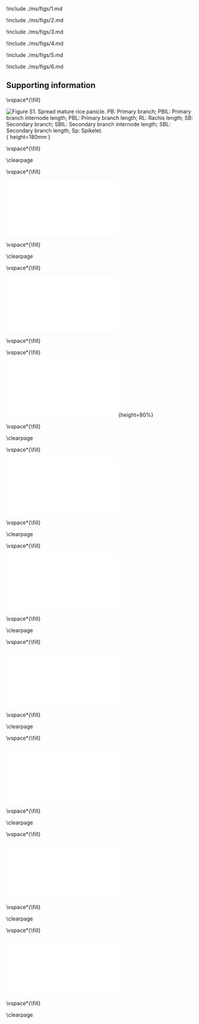 
!include ./ms/figs/1.md

!include ./ms/figs/2.md

!include ./ms/figs/3.md

!include ./ms/figs/4.md

!include ./ms/figs/5.md

!include ./ms/figs/6.md

## Supporting information

\vspace*{\fill}

![**Figure S1**.
Spread mature rice panicle.
PB: Primary branch;
PBIL: Primary branch internode length;
PBL: Primary branch length;
RL: Rachis length;
SB: Secondary branch;
SBIL: Secondary branch internode length;
SBL: Secondary branch length;
Sp: Spikelet.
](figures/Figure_S1.tif){ height=180mm }

\vspace*{\fill}

\clearpage

\vspace*{\fill}

![**Figure S2**.
Principal component analysis (PCA) of panicle phenotyping data showing components 1–4.
PC1 accounts for 46.5% of variability and separates panicles from domesticated and wild accessions.
The lower ordinates do not separate panicles by species.](figures/Figure_S2.pdf)

\vspace*{\fill}

\clearpage

\vspace*{\fill}

![**Figure S3**.
The accessions used for RNAseq are consistent with species-wide patterns of panicle architecture.
The *y*-axis shows the projection of each panicle on principal component 1 (PC1), which separates wild and domesticated accessions (Fig. 1).
The accessions chosen for RNAseq are shown in red.
Accessions used for phenotyping are listed in supporting information Table S1.
](figures/Figure_S3.pdf)

\vspace*{\fill}

\vspace*{\fill}

![**Figure S4**.
Early stages of rice panicle development used for gene expression analysis.
(**a**) Developmental stages of immature panicles collected for expression analysis.
Stage 1: rachis meristem;
Stage 2: indeterminate meristem (IM) stage with formation of primary branch meristems, elongation of primary branch meristem and formation of axillary meristem;
Stage 3: determinate meristem (DM) stage with spikelet meristem and floret differentiation;
Stage 4: floret displaying early floral organ differentiation.
The scale bar indicates 100 μm.
(**b**) Quantitative RT-PCR using meristem stage-specific marker genes for validation of staging.
AM: axillary meristem;
ePBM: elongating primary branch meristem;
FlM: floret meristem;
l: lemma; 
p: palea;
PBM: primary branch meristem;
RM: Rachis meristem;
SpM: spikelet meristem;
St: stamen.
](figures/Figure_S4.pdf){height=80%}

\vspace*{\fill}

\clearpage

\vspace*{\fill}

![**Figure S5**.
Heatmap of pairwise distances between RNAseq samples.
Samples group by stage, species and continent.
The numbers indicate single samples (three replicates per accession per stage).
The axes are ordered by hierarchical clustering of Minkowski distances between samples.
](figures/Figure_S5.pdf)

\vspace*{\fill}

\clearpage

\vspace*{\fill}

![**Figure S6**.
**TO REMOVE**.
Homeobox, NAC and SBP transcription factors change expression between IM and DM.
For each family, we plotted genes that were in the top 10% of all genes by absolute loading on PC4.
While Homeobox and SBP genes are expressed preferentially in the DM, NAC are more expressed in the IM.
Genes in the upper panels have a positive loading on PC4 (corresponding to higher expression at the IM stage), whilst genes in the lower panels have a negative loading.
Clades for Homeobox genes are from the Plant Transcription Factor Database v4.0 [@jinPlantTFDBCentralHub2017].
](figures/Figure_S6.pdf)

\vspace*{\fill}

\clearpage

\vspace*{\fill}

![**Figure S7**.
Expression of *AP2/EREBP*-like genes in *O. sativa japonica* cv. Nipponbare meristems [data from @harropGeneExpressionProfiling2016].
Both genes are expressed at all stages.
*PLT8* expression peaks in RM.
RM, rachis meristem; PBM, primary branch meristem; ePBM/AM, extending primary branch meristem and axillary meristem; SM, spikelet meristem.
](figures/Figure_S7.pdf)

\vspace*{\fill}

\clearpage

\vspace*{\fill}

![**Figure S8**.
Phenotyping of the four *Oryza* accessions used for RNAseq.
These plants were grown at the same time and in the same conditions as the plants used for gene expression analysis.
The domesticated accessions produce more spikelets and secondary branches than their wild relatives.
The domesticated accessions have a similar number of primary branches, but the Asian domesticated species has more secondary branches and spikelets than the domesticated African species.](figures/Figure_S8.pdf)

\vspace*{\fill}

\clearpage

\vspace*{\fill}

![**Figure S9**.
Most genes in cluster 5 have negative L~2~FCs between IM and DM in *O. rufipogon*, *O. barthii* and *O. glaberrima*, but L~2~FCs in *O. sativa indica* are closer to zero.
This cluster has an enrichment of *AP2/EREBP*-like genes.
](figures/Figure_S9.pdf)

\vspace*{\fill}

\clearpage

\vspace*{\fill}

![**Figure S10**.
Expression analysis along early panicle development of *AP2/EREBP*-like genes present in cluster 5.
DM: determinate meristem;
FM: floret meristem;
IM: indeterminate meristem;
RM: rachis meristem.
](figures/Figure_S10.pdf)

\vspace*{\fill}

\clearpage
